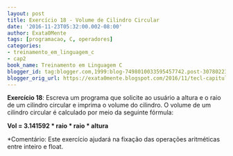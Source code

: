 ```yaml
---
layout: post
title: Exercício 18 - Volume de Cilindro Circular
date: '2016-11-23T05:32:00.002-08:00'
author: Exata0Mente
tags: [programacao, C, operadores]
categories:
- treinamento_em_linguagem_c
- cap2  
book_name: Treinamento em Linguagem C
blogger_id: tag:blogger.com,1999:blog-7498010033595457742.post-3078022342429420162
blogger_orig_url: https://exata0mente.blogspot.com/2016/11/tecl-capitulo-2-exercicio-18.html
---
```


**Exercício 18**: Escreva um programa que solicite ao usuário a altura e o raio de um cilindro circular e imprima o volume do cilindro. O volume de um cilindro circular é calculado por meio da seguinte fórmula:

**Vol = 3.141592 \* raio \* raio \* altura**

*Comentário: Este exercício ajudará na fixação das operações aritméticas entre inteiro e float.
